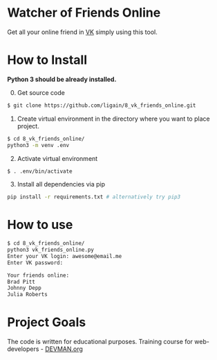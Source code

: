 
# Watcher of Friends Online  
  
Get all your online friend in [VK](https://vk.com) simply using this tool.
  
# How to Install  
**Python 3 should be already installed.**

0) Get source code
```bash
$ git clone https://github.com/ligain/8_vk_friends_online.git
```

1) Create virtual environment in the directory where you want to place project.
```bash
$ cd 8_vk_friends_online/
python3 -m venv .env
```

2) Activate virtual environment
```bash
$ . .env/bin/activate
```

3) Install all dependencies via pip
```bash  
pip install -r requirements.txt # alternatively try pip3  
```  
# How to use
```bash
$ cd 8_vk_friends_online/
python3 vk_friends_online.py
Enter your VK login: awesome@email.me
Enter VK password: 

Your friends online:
Brad Pitt
Johnny Depp
Julia Roberts
```
  
# Project Goals  
  
The code is written for educational purposes. Training course for web-developers - [DEVMAN.org](https://devman.org)